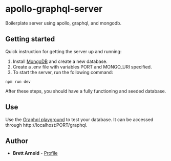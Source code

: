 # apollo-graphql-server
Boilerplate server using apollo, graphql, and mongodb.

## Getting started
Quick instruction for getting the server up and running:
1. Install [MongoDB](https://www.mongodb.com/) and create a new database.
2. Create a .env file with variables PORT and MONGO_URI specified.
3. To start the server, run the following command:
```
npm run dev
```
After these steps, you should have a fully functioning and seeded database.

## Use
Use the [Graphql playground](https://www.apollographql.com/docs/apollo-server/features/graphql-playground.html) to test your database. It can be accessed through http://localhost:PORT/graphql.

## Author
* **Brett Arnold** - [Profile](https://github.com/b-arnold)